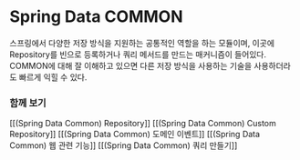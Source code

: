 # Spring Data COMMON

스프링에서 다양한 저장 방식을 지원하는 공통적인 역할을 하는 모듈이며, 이곳에 Repository를 빈으로 등록하거나 쿼리 메서드를 만드는 매커니즘이 들어있다. COMMON에 대해 잘 이해하고 있으면 다른 저장 방식을 사용하는 기술을 사용하더라도 빠르게 익힐 수 있다.

### 함께 보기
[[(Spring Data Common) Repository]]
[[(Spring Data Common) Custom Repository]]
[[(Spring Data Common) 도메인 이벤트]]
[[(Spring Data Common) 웹 관련 기능]]
[[(Spring Data Common) 쿼리 만들기]]


